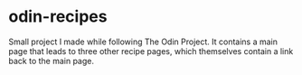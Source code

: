 # odin-recipes
Small project I made while following The Odin Project. It contains a main page that leads to three other recipe pages, which themselves contain a link back to the main page.